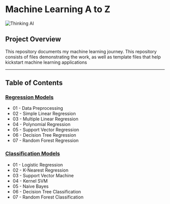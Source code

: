 # **Machine Learning A to Z** #
![Thinking AI](https://images.squarespace-cdn.com/content/v1/5feb53185d3dab691b47361b/1609930650139-9NRI63XUJ29Y7E9LEA9G/12eca-machine-learning.gif)

## **Project Overview** ##
This repository documents my machine learning journey. This repository consists of files demonstrating the work, as well as template files that help kickstart machine learning applications

---

##  Table of Contents 
### [Regression Models](https://github.com/jerrvonewing/machine-learning-a-to-z/tree/main/regression)
- 01 - Data Preprocessing
- 02 - Simple Linear Regression
- 03 - Multiple Linear Regression
- 04 - Polynomial Regression
- 05 - Support Vector Regression
- 06 - Decision Tree Regression
- 07 - Random Forest Regression

### [Classification Models](https://github.com/jerrvonewing/machine-learning-a-to-z/tree/main/classification)
- 01 - Logistic Regression
- 02 - K-Nearest Regression
- 03 - Support Vector Machine
- 04 - Kernel SVM
- 05 - Naive Bayes
- 06 - Decision Tree Classification
- 07 - Random Forest Classification
